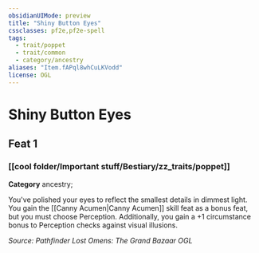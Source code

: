 ```yaml
---
obsidianUIMode: preview
title: "Shiny Button Eyes"
cssclasses: pf2e,pf2e-spell
tags:
  - trait/poppet
  - trait/common
  - category/ancestry
aliases: "Item.fAPql8whCuLKVodd"
license: OGL
---
```

# Shiny Button Eyes
## Feat 1
### [[cool folder/Important stuff/Bestiary/zz_traits/poppet]]

**Category** ancestry; 




You've polished your eyes to reflect the smallest details in dimmest light. You gain the [[Canny Acumen|Canny Acumen]] skill feat as a bonus feat, but you must choose Perception. Additionally, you gain a +1 circumstance bonus to Perception checks against visual illusions.

*Source: Pathfinder Lost Omens: The Grand Bazaar*
*OGL*